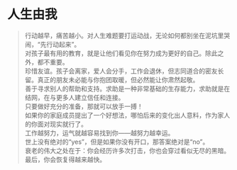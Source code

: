 # 人生由我
> 行动越早，痛苦越小。对人生难题要打运动战，无论如何都别坐在泥坑里哭闹，“先行动起来”。  
> 对孩子最有用的教育，就是让他们看见你在努力成为更好的自己。除此之外，都不重要。  
> 珍惜友谊。孩子会离家，爱人会分手，工作会退休，但志同道合的密友长留。真正的朋友未必能与你抱团取暖，但必然能让你肃然起敬。  
> 善于寻求别人的帮助和支持。求助是一种非常基础的生存能力，求助就是在结网，在与更多人建立信任和连接。  
> 只要做好充分的准备，那就可以放手一搏！  
> 如果你的家庭成员提出了一个好想法，哪怕后来的变化出人意料，作为家人的你面对现实就行了。  
> 工作越努力，运气就越容易找到你——越努力越幸运。  
> 世上没有绝对的“yes”，但是如果你没有开口，那答案绝对是“no”。  
> 衰老的伟大之处在于：你会经历许多次打击，你也会穿过看似无尽的黑暗。最后，你会恢复得越来越快。  
